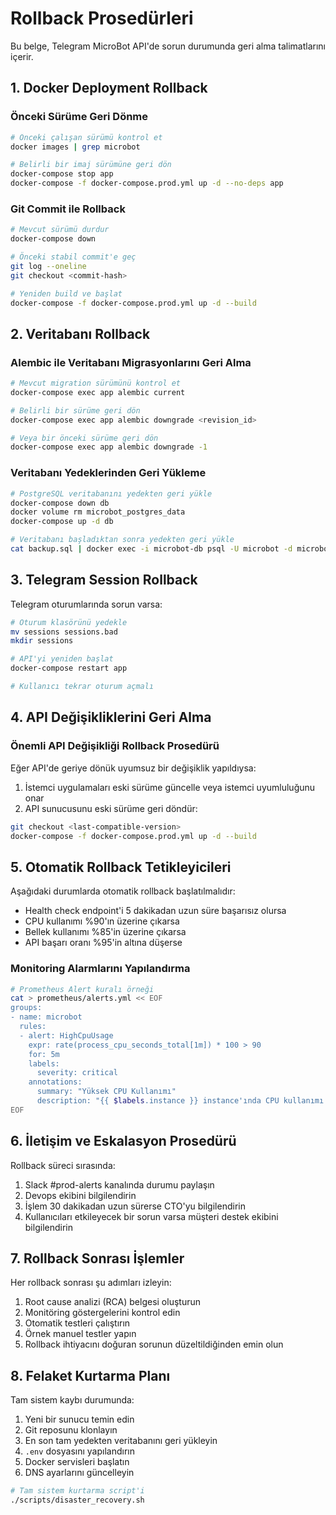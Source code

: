 # Rollback Prosedürleri

Bu belge, Telegram MicroBot API'de sorun durumunda geri alma talimatlarını içerir.

## 1. Docker Deployment Rollback

### Önceki Sürüme Geri Dönme

```bash
# Önceki çalışan sürümü kontrol et
docker images | grep microbot

# Belirli bir imaj sürümüne geri dön
docker-compose stop app
docker-compose -f docker-compose.prod.yml up -d --no-deps app
```

### Git Commit ile Rollback

```bash
# Mevcut sürümü durdur
docker-compose down

# Önceki stabil commit'e geç
git log --oneline
git checkout <commit-hash>

# Yeniden build ve başlat
docker-compose -f docker-compose.prod.yml up -d --build
```

## 2. Veritabanı Rollback

### Alembic ile Veritabanı Migrasyonlarını Geri Alma

```bash
# Mevcut migration sürümünü kontrol et
docker-compose exec app alembic current

# Belirli bir sürüme geri dön
docker-compose exec app alembic downgrade <revision_id>

# Veya bir önceki sürüme geri dön
docker-compose exec app alembic downgrade -1
```

### Veritabanı Yedeklerinden Geri Yükleme

```bash
# PostgreSQL veritabanını yedekten geri yükle
docker-compose down db
docker volume rm microbot_postgres_data
docker-compose up -d db

# Veritabanı başladıktan sonra yedekten geri yükle
cat backup.sql | docker exec -i microbot-db psql -U microbot -d microbot
```

## 3. Telegram Session Rollback

Telegram oturumlarında sorun varsa:

```bash
# Oturum klasörünü yedekle
mv sessions sessions.bad
mkdir sessions

# API'yi yeniden başlat
docker-compose restart app

# Kullanıcı tekrar oturum açmalı
```

## 4. API Değişikliklerini Geri Alma

### Önemli API Değişikliği Rollback Prosedürü

Eğer API'de geriye dönük uyumsuz bir değişiklik yapıldıysa:

1. İstemci uygulamaları eski sürüme güncelle veya istemci uyumluluğunu onar
2. API sunucusunu eski sürüme geri döndür:

```bash
git checkout <last-compatible-version>
docker-compose -f docker-compose.prod.yml up -d --build
```

## 5. Otomatik Rollback Tetikleyicileri

Aşağıdaki durumlarda otomatik rollback başlatılmalıdır:

- Health check endpoint'i 5 dakikadan uzun süre başarısız olursa
- CPU kullanımı %90'ın üzerine çıkarsa
- Bellek kullanımı %85'in üzerine çıkarsa
- API başarı oranı %95'in altına düşerse

### Monitoring Alarmlarını Yapılandırma

```bash
# Prometheus Alert kuralı örneği
cat > prometheus/alerts.yml << EOF
groups:
- name: microbot
  rules:
  - alert: HighCpuUsage
    expr: rate(process_cpu_seconds_total[1m]) * 100 > 90
    for: 5m
    labels:
      severity: critical
    annotations:
      summary: "Yüksek CPU Kullanımı"
      description: "{{ $labels.instance }} instance'ında CPU kullanımı %90'ın üzerinde."
EOF
```

## 6. İletişim ve Eskalasyon Prosedürü

Rollback süreci sırasında:

1. Slack #prod-alerts kanalında durumu paylaşın
2. Devops ekibini bilgilendirin
3. İşlem 30 dakikadan uzun sürerse CTO'yu bilgilendirin
4. Kullanıcıları etkileyecek bir sorun varsa müşteri destek ekibini bilgilendirin

## 7. Rollback Sonrası İşlemler

Her rollback sonrası şu adımları izleyin:

1. Root cause analizi (RCA) belgesi oluşturun
2. Monitöring göstergelerini kontrol edin
3. Otomatik testleri çalıştırın
4. Örnek manuel testler yapın
5. Rollback ihtiyacını doğuran sorunun düzeltildiğinden emin olun

## 8. Felaket Kurtarma Planı

Tam sistem kaybı durumunda:

1. Yeni bir sunucu temin edin
2. Git reposunu klonlayın
3. En son tam yedekten veritabanını geri yükleyin
4. `.env` dosyasını yapılandırın
5. Docker servisleri başlatın
6. DNS ayarlarını güncelleyin

```bash
# Tam sistem kurtarma script'i
./scripts/disaster_recovery.sh
``` 
